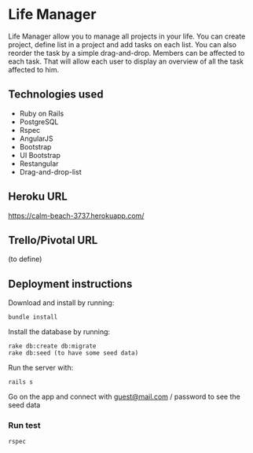 # Life Manager

Life Manager allow you to manage all projects in your life. You can create project, define list in a project and add tasks on each list.
You can also reorder the task by a simple drag-and-drop.
Members can be affected to each task. That will allow each user to display an overview of all the task affected to him.


## Technologies used

* Ruby on Rails
* PostgreSQL
* Rspec
* AngularJS
* Bootstrap
* UI Bootstrap
* Restangular
* Drag-and-drop-list

## Heroku URL

https://calm-beach-3737.herokuapp.com/

## Trello/Pivotal URL

(to define)

## Deployment instructions

Download and install by running:
```
bundle install
```
Install the database by running:
```
rake db:create db:migrate
rake db:seed (to have some seed data)
```
Run the server with:
```
rails s
```
Go on the app and connect with guest@mail.com / password to see the seed data


### Run test
```
rspec
```
